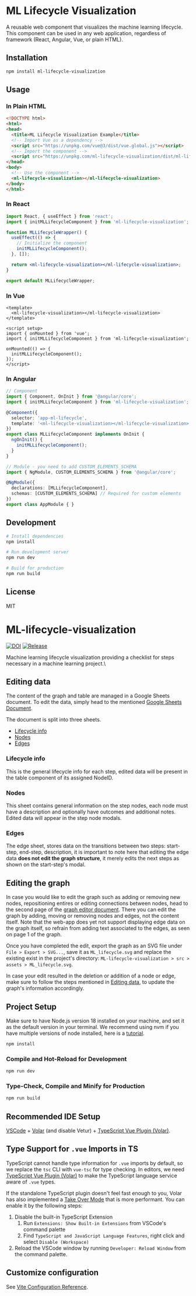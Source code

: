 # ML Lifecycle Visualization

A reusable web component that visualizes the machine learning lifecycle. This component can be used in any web application, regardless of framework (React, Angular, Vue, or plain HTML).

## Installation

```bash
npm install ml-lifecycle-visualization
```

## Usage

### In Plain HTML

```html
<!DOCTYPE html>
<html>
<head>
  <title>ML Lifecycle Visualization Example</title>
  <!-- Import Vue as a dependency -->
  <script src="https://unpkg.com/vue@3/dist/vue.global.js"></script>
  <!-- Import the component -->
  <script src="https://unpkg.com/ml-lifecycle-visualization/dist/ml-lifecycle-visualization.umd.js"></script>
</head>
<body>
  <!-- Use the component -->
  <ml-lifecycle-visualization></ml-lifecycle-visualization>
</body>
</html>
```

### In React

```jsx
import React, { useEffect } from 'react';
import { initMLLifecycleComponent } from 'ml-lifecycle-visualization';

function MLLifecycleWrapper() {
  useEffect(() => {
    // Initialize the component
    initMLLifecycleComponent();
  }, []);

  return <ml-lifecycle-visualization></ml-lifecycle-visualization>;
}

export default MLLifecycleWrapper;
```

### In Vue

```vue
<template>
  <ml-lifecycle-visualization></ml-lifecycle-visualization>
</template>

<script setup>
import { onMounted } from 'vue';
import { initMLLifecycleComponent } from 'ml-lifecycle-visualization';

onMounted(() => {
  initMLLifecycleComponent();
});
</script>
```

### In Angular

```typescript
// Component
import { Component, OnInit } from '@angular/core';
import { initMLLifecycleComponent } from 'ml-lifecycle-visualization';

@Component({
  selector: 'app-ml-lifecycle',
  template: '<ml-lifecycle-visualization></ml-lifecycle-visualization>',
})
export class MLLifecycleComponent implements OnInit {
  ngOnInit() {
    initMLLifecycleComponent();
  }
}

// Module - you need to add CUSTOM_ELEMENTS_SCHEMA
import { NgModule, CUSTOM_ELEMENTS_SCHEMA } from '@angular/core';

@NgModule({
  declarations: [MLLifecycleComponent],
  schemas: [CUSTOM_ELEMENTS_SCHEMA] // Required for custom elements
})
export class AppModule { }
```

## Development

```bash
# Install dependencies
npm install

# Run development server
npm run dev

# Build for production
npm run build
```

## License

MIT

# ML-lifecycle-visualization

[![DOI](https://zenodo.org/badge/DOI/10.5281/zenodo.15126201.svg)](https://doi.org/10.5281/zenodo.15126201) [![Release](https://img.shields.io/badge/Release-1.0.0-orange)](#) 

Machine learning lifecycle visualization providing a checklist for steps necessary in a machine learning project.\

## Editing data

The content of the graph and table are managed in a Google Sheets document.
To edit the data, simply head to the mentioned [Google Sheets Document](https://docs.google.com/spreadsheets/d/1YkDQOfUrZ2mEoXTCQTYGkS2CsOXZ7XNnkelk8cTGICw/edit?usp=sharing).

The document is split into three sheets.

- [Lifecycle info](#lifecycle-info)
- [Nodes](#nodes)
- [Edges](#edges)

### Lifecycle info

This is the general lifecycle info for each step, edited data will be present in the table component of its assigned NodeID.

### Nodes

This sheet contains general information on the step nodes, each node must have a description and optionally have outcomes and additional notes.
Edited data will appear in the step node modals.

### Edges

The edge sheet, stores data on the transitions between two steps: start-step, end-step, description, it is important to note here that editing the edge data **does not edit the graph structure**, it merely edits the next steps as shown on the start-step's modal.

## Editing the graph

In case you would like to edit the graph such as adding or removing new nodes, repositioning entires or editing connections between nodes, head to the second page of the [graph editor document](https://app.diagrams.net/#G1bf3ZQti5tmn67OeS3bRZLtb-Qos-Bsn5). There you can edit the graph by adding, moving or removing nodes and edges, not the content itself. Note that the web-app does yet not support displaying edge data on the graph itself, so refrain from adding text associated to the edges, as seen on page 1 of the graph.

Once you have completed the edit, export the graph as an SVG file under ``File > Export > SVG...``, save it as ``ML_lifecycle.svg`` and replace the existing exist in the project's directory: ``ML-lifecycle-visualization > src > assets > ML_lifecycle.svg``.

In case your edit resulted in the deletion or addition of a node or edge, make sure to follow the steps mentioned in [Editing data](#editing-data), to update the graph's information accordingly.

## Project Setup

Make sure to have Node.js version 18 installed on your machine, and set it as the default version in your terminal.
We recommend using nvm if you have multiple versions of node installed, here is a [tutorial](https://www.sitepoint.com/quick-tip-multiple-versions-node-nvm/).

```sh
npm install
```

### Compile and Hot-Reload for Development

```sh
npm run dev
```

### Type-Check, Compile and Minify for Production

```sh
npm run build
```

## Recommended IDE Setup

[VSCode](https://code.visualstudio.com/) + [Volar](https://marketplace.visualstudio.com/items?itemName=Vue.volar) (and disable Vetur) + [TypeScript Vue Plugin (Volar)](https://marketplace.visualstudio.com/items?itemName=Vue.vscode-typescript-vue-plugin).

## Type Support for `.vue` Imports in TS

TypeScript cannot handle type information for `.vue` imports by default, so we replace the `tsc` CLI with `vue-tsc` for type checking. In editors, we need [TypeScript Vue Plugin (Volar)](https://marketplace.visualstudio.com/items?itemName=Vue.vscode-typescript-vue-plugin) to make the TypeScript language service aware of `.vue` types.

If the standalone TypeScript plugin doesn't feel fast enough to you, Volar has also implemented a [Take Over Mode](https://github.com/johnsoncodehk/volar/discussions/471#discussioncomment-1361669) that is more performant. You can enable it by the following steps:

1. Disable the built-in TypeScript Extension
    1) Run `Extensions: Show Built-in Extensions` from VSCode's command palette
    2) Find `TypeScript and JavaScript Language Features`, right click and select `Disable (Workspace)`
2. Reload the VSCode window by running `Developer: Reload Window` from the command palette.

## Customize configuration

See [Vite Configuration Reference](https://vitejs.dev/config/).
